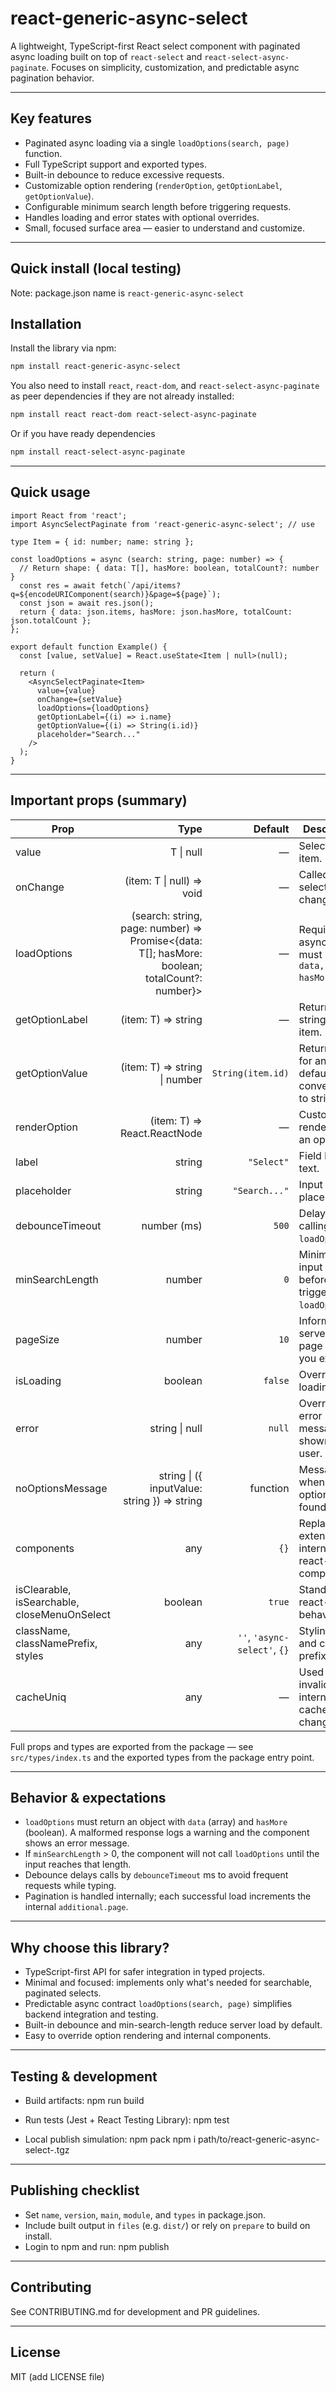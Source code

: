 # react-generic-async-select

A lightweight, TypeScript-first React select component with paginated async loading built on top of `react-select` and `react-select-async-paginate`. Focuses on simplicity, customization, and predictable async pagination behavior.

---

## Key features
- Paginated async loading via a single `loadOptions(search, page)` function.
- Full TypeScript support and exported types.
- Built-in debounce to reduce excessive requests.
- Customizable option rendering (`renderOption`, `getOptionLabel`, `getOptionValue`).
- Configurable minimum search length before triggering requests.
- Handles loading and error states with optional overrides.
- Small, focused surface area — easier to understand and customize.

---

## Quick install (local testing)

Note: package.json name is `react-generic-async-select`
## Installation

Install the library via npm:

```bash
npm install react-generic-async-select
```

You also need to install `react`, `react-dom`, and `react-select-async-paginate` as peer dependencies if they are not already installed:

```bash
npm install react react-dom react-select-async-paginate
```
Or if you have ready dependencies

```bash
npm install react-select-async-paginate
```


---

## Quick usage

```tsx
import React from 'react';
import AsyncSelectPaginate from 'react-generic-async-select'; // use 

type Item = { id: number; name: string };

const loadOptions = async (search: string, page: number) => {
  // Return shape: { data: T[], hasMore: boolean, totalCount?: number }
  const res = await fetch(`/api/items?q=${encodeURIComponent(search)}&page=${page}`);
  const json = await res.json();
  return { data: json.items, hasMore: json.hasMore, totalCount: json.totalCount };
};

export default function Example() {
  const [value, setValue] = React.useState<Item | null>(null);

  return (
    <AsyncSelectPaginate<Item>
      value={value}
      onChange={setValue}
      loadOptions={loadOptions}
      getOptionLabel={(i) => i.name}
      getOptionValue={(i) => String(i.id)}
      placeholder="Search..."
    />
  );
}
```

---

## Important props (summary)

| Prop | Type | Default | Description |
|---|---:|---:|---|
| value | T \| null | — | Selected item. |
| onChange | (item: T \| null) => void | — | Called when selection changes. |
| loadOptions | (search: string, page: number) => Promise<{data: T[]; hasMore: boolean; totalCount?: number}> | — | Required async loader; must return `{ data, hasMore }`. |
| getOptionLabel | (item: T) => string | — | Returns label string for an item. |
| getOptionValue | (item: T) => string \| number | `String(item.id)` | Returns value for an item; default converts `id` to string. |
| renderOption | (item: T) => React.ReactNode | — | Custom renderer for an option. |
| label | string | `"Select"` | Field label text. |
| placeholder | string | `"Search..."` | Input placeholder. |
| debounceTimeout | number (ms) | `500` | Delay before calling `loadOptions`. |
| minSearchLength | number | `0` | Minimum input length before triggering `loadOptions`. |
| pageSize | number | `10` | Informational; server-side page size you expect. |
| isLoading | boolean | `false` | Override loading state. |
| error | string \| null | `null` | Override error message shown to user. |
| noOptionsMessage | string \| ({ inputValue: string }) => string | function | Message when no options found. |
| components | any | `{}` | Replace or extend internal react-select components. |
| isClearable, isSearchable, closeMenuOnSelect | boolean | `true` | Standard react-select behaviors. |
| className, classNamePrefix, styles | any | `''`, `'async-select'`, `{}` | Styling hooks and class prefixes. |
| cacheUniq | any | — | Used to invalidate internal cache when changed. |

Full props and types are exported from the package — see `src/types/index.ts` and the exported types from the package entry point.

---

## Behavior & expectations
- `loadOptions` must return an object with `data` (array) and `hasMore` (boolean). A malformed response logs a warning and the component shows an error message.
- If `minSearchLength` > 0, the component will not call `loadOptions` until the input reaches that length.
- Debounce delays calls by `debounceTimeout` ms to avoid frequent requests while typing.
- Pagination is handled internally; each successful load increments the internal `additional.page`.

---

## Why choose this library?
- TypeScript-first API for safer integration in typed projects.
- Minimal and focused: implements only what's needed for searchable, paginated selects.
- Predictable async contract `loadOptions(search, page)` simplifies backend integration and testing.
- Built-in debounce and min-search-length reduce server load by default.
- Easy to override option rendering and internal components.

---

## Testing & development
- Build artifacts:
  npm run build

- Run tests (Jest + React Testing Library):
  npm test

- Local publish simulation:
  npm pack
  npm i path/to/react-generic-async-select-<version>.tgz

---

## Publishing checklist
- Set `name`, `version`, `main`, `module`, and `types` in package.json.
- Include built output in `files` (e.g. `dist/`) or rely on `prepare` to build on install.
- Login to npm and run:
  npm publish

---

## Contributing
See CONTRIBUTING.md for development and PR guidelines.

---

## License
MIT (add LICENSE file)
